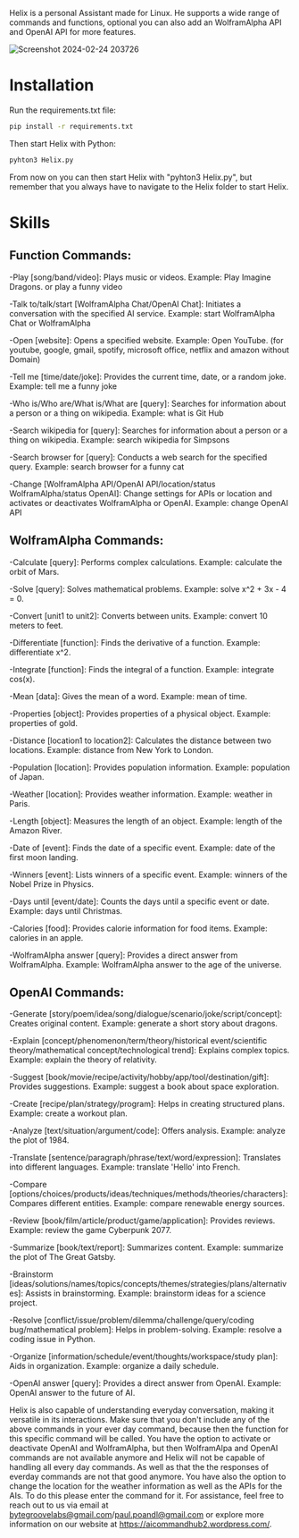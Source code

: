 Helix is a personal Assistant made for Linux. He supports a wide range of commands and functions, optional you can also
add an WolframAlpha API and OpenAI API for more features. 

![Screenshot 2024-02-24 203726](https://github.com/PaulPoandl/Helix/assets/75140549/33e9dad9-d41d-4ec9-a8a0-47be3bff7ac7)

# Installation

Run the requirements.txt file:
```bash
pip install -r requirements.txt
```
Then start Helix with Python:
```bash
pyhton3 Helix.py
```
From now on you can then start Helix with "pyhton3 Helix.py", but remember that you always have to navigate to the Helix
folder to start Helix.

# Skills

## Function Commands:

-Play [song/band/video]: Plays music or videos. Example: Play Imagine Dragons. or play a funny video

-Talk to/talk/start [WolframAlpha Chat/OpenAI Chat]: Initiates a conversation with the specified AI service.
 Example: start WolframAlpha Chat or WolframAlpha
 
-Open [website]: Opens a specified website. Example: Open YouTube.
 (for youtube, google, gmail, spotify, microsoft office, netflix and amazon without Domain)
 
-Tell me [time/date/joke]: Provides the current time, date, or a random joke. Example: tell me a funny joke

-Who is/Who are/What is/What are [query]: Searches for information about a person or a thing on wikipedia.
 Example: what is Git Hub
 
-Search wikipedia for [query]: Searches for information about a person or a thing on wikipedia.
 Example: search wikipedia for Simpsons
 
-Search browser for [query]: Conducts a web search for the specified query. Example: search browser for a funny cat

-Change [WolframAlpha API/OpenAI API/location/status WolframAlpha/status OpenAI]: Change settings for APIs or location and 
 activates or deactivates WolframAlpha or OpenAI. Example: change OpenAI API
 
## WolframAlpha Commands:

-Calculate [query]: Performs complex calculations. Example: calculate the orbit of Mars.

-Solve [query]: Solves mathematical problems. Example: solve x^2 + 3x - 4 = 0.

-Convert [unit1 to unit2]: Converts between units. Example: convert 10 meters to feet.

-Differentiate [function]: Finds the derivative of a function. Example: differentiate x^2.

-Integrate [function]: Finds the integral of a function. Example: integrate cos(x).

-Mean [data]: Gives the mean of a word. Example: mean of time.

-Properties [object]: Provides properties of a physical object. Example: properties of gold.

-Distance [location1 to location2]: Calculates the distance between two locations. Example: distance from New York to London.

-Population [location]: Provides population information. Example: population of Japan.

-Weather [location]: Provides weather information. Example: weather in Paris.

-Length [object]: Measures the length of an object. Example: length of the Amazon River.

-Date of [event]: Finds the date of a specific event. Example: date of the first moon landing.

-Winners [event]: Lists winners of a specific event. Example: winners of the Nobel Prize in Physics.

-Days until [event/date]: Counts the days until a specific event or date. Example: days until Christmas.

-Calories [food]: Provides calorie information for food items. Example: calories in an apple.

-WolframAlpha answer [query]: Provides a direct answer from WolframAlpha. Example: WolframAlpha answer to the age of the universe.

## OpenAI Commands:

-Generate [story/poem/idea/song/dialogue/scenario/joke/script/concept]: Creates original content.
 Example: generate a short story about dragons.
 
-Explain [concept/phenomenon/term/theory/historical event/scientific theory/mathematical concept/technological trend]:
 Explains complex topics. Example: explain the theory of relativity.
 
-Suggest [book/movie/recipe/activity/hobby/app/tool/destination/gift]: Provides suggestions.
 Example: suggest a book about space exploration.
 
-Create [recipe/plan/strategy/program]: Helps in creating structured plans. Example: create a workout plan.

-Analyze [text/situation/argument/code]: Offers analysis. Example: analyze the plot of 1984.

-Translate [sentence/paragraph/phrase/text/word/expression]: Translates into different languages.
 Example: translate 'Hello' into French.
 
-Compare [options/choices/products/ideas/techniques/methods/theories/characters]: Compares different entities.
 Example: compare renewable energy sources.
 
-Review [book/film/article/product/game/application]: Provides reviews. Example: review the game Cyberpunk 2077.

-Summarize [book/text/report]: Summarizes content. Example: summarize the plot of The Great Gatsby.

-Brainstorm [ideas/solutions/names/topics/concepts/themes/strategies/plans/alternatives]: Assists in brainstorming.
 Example: brainstorm ideas for a science project.
 
-Resolve [conflict/issue/problem/dilemma/challenge/query/coding bug/mathematical problem]: Helps in problem-solving.
 Example: resolve a coding issue in Python.
 
-Organize [information/schedule/event/thoughts/workspace/study plan]: Aids in organization. Example: organize a daily schedule.

-OpenAI answer [query]: Provides a direct answer from OpenAI. Example: OpenAI answer to the future of AI.


Helix is also capable of understanding everyday conversation, making it versatile in its interactions.
Make sure that you don't include any of the above commands in your ever day command, because then
the function for this specific command will be called.
You have the option to activate or deactivate OpenAI and WolframAlpha, but then WolframAlpa and OpenAI
commands are not available anymore and Helix will not be capable of handling all every day commands. As well
as that the the responses of everday commands are not that good anymore.
You have also the option to change the location for the weather information as well as the APIs for the AIs. To
do this please enter the command for it.
For assistance, feel free to reach out to us via email at [bytegroovelabs@gmail.com](mailto:bytegroovelabs@gmail.com)/[paul.poandl@gmail.com](mailto:paul.poandl@gmail.com)
or explore more information on our website at https://aicommandhub2.wordpress.com/.

